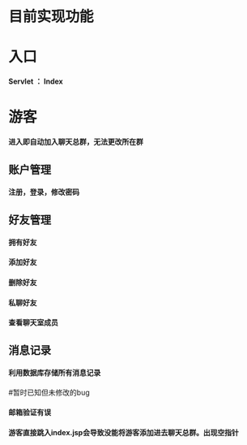 # 目前实现功能
# 入口
#### Servlet ： Index

# 游客
#### 进入即自动加入聊天总群，无法更改所在群

## 账户管理
#### 注册，登录，修改密码

## 好友管理
#### 拥有好友
#### 添加好友
#### 删除好友
#### 私聊好友
#### 查看聊天室成员

## 消息记录
#### 利用数据库存储所有消息记录

#暂时已知但未修改的bug
#### 邮箱验证有误
#### 游客直接跳入index.jsp会导致没能将游客添加进去聊天总群。出现空指针
